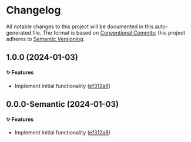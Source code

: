 # Changelog

All notable changes to this project will be documented in this auto-generated
file. The format is based on [Conventional Commits][1];
this project adheres to [Semantic Versioning][2].

## 1.0.0 (2024-01-03)

#### ✨ Features

- Implement initial functionality ([ef312a8][3])

## 0.0.0-Semantic (2024-01-03)

#### ✨ Features

- Implement initial functionality ([ef312a8][3])

[1]: https://conventionalcommits.org
[2]: https://semver.org
[3]: https://github.com/Xunnamius/suppress-node-warnings/commit/ef312a89eb96a0d6b0b91f367fbad48a544f9646
